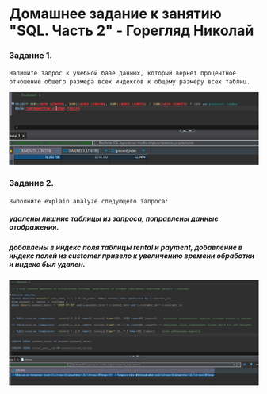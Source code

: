 # Домашнее задание к занятию "SQL. Часть 2" - Горегляд Николай

### Задание 1. 

`Напишите запрос к учебной базе данных, который вернёт процентное отношение общего размера всех индексов к общему размеру всех таблиц.`


 ![Task-1](https://github.com/nick-mp/hw-mysql-12.5/blob/main/img/1.png)

### Задание 2. 

`Выполните explain analyze следующего запроса:`

##### удалены лишние таблицы из запроса, поправлены данные отображения.
##### добавлены в индекс поля таблицы rental и payment, добавление в индекс полей из customer привело к увеличению времени обработки и индекс был удален.

 ![Task-2](https://github.com/nick-mp/hw-mysql-12.5/blob/main/img/2.png)

